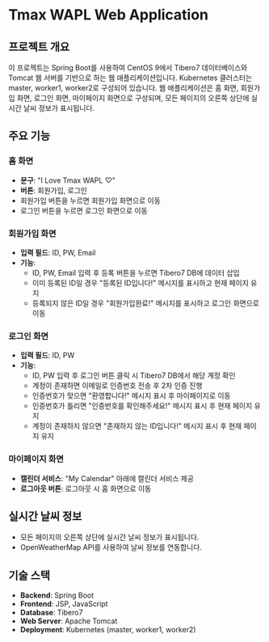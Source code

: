# Tmax WAPL Web Application

## 프로젝트 개요
이 프로젝트는 Spring Boot를 사용하여 CentOS 9에서 Tibero7 데이터베이스와 Tomcat 웹 서버를 기반으로 하는 웹 애플리케이션입니다. Kubernetes 클러스터는 master, worker1, worker2로 구성되어 있습니다. 웹 애플리케이션은 홈 화면, 회원가입 화면, 로그인 화면, 마이페이지 화면으로 구성되며, 모든 페이지의 오른쪽 상단에 실시간 날씨 정보가 표시됩니다.

## 주요 기능
### 홈 화면
- **문구**: "I Love Tmax WAPL ♡"
- **버튼**: 회원가입, 로그인
- 회원가입 버튼을 누르면 회원가입 화면으로 이동
- 로그인 버튼을 누르면 로그인 화면으로 이동

### 회원가입 화면
- **입력 필드**: ID, PW, Email
- **기능**:
  - ID, PW, Email 입력 후 등록 버튼을 누르면 Tibero7 DB에 데이터 삽입
  - 이미 등록된 ID일 경우 "등록된 ID입니다!" 메시지를 표시하고 현재 페이지 유지
  - 등록되지 않은 ID일 경우 "회원가입완료!" 메시지를 표시하고 로그인 화면으로 이동

### 로그인 화면
- **입력 필드**: ID, PW
- **기능**:
  - ID, PW 입력 후 로그인 버튼 클릭 시 Tibero7 DB에서 해당 계정 확인
  - 계정이 존재하면 이메일로 인증번호 전송 후 2차 인증 진행
  - 인증번호가 맞으면 "환영합니다!" 메시지 표시 후 마이페이지로 이동
  - 인증번호가 틀리면 "인증번호를 확인해주세요!" 메시지 표시 후 현재 페이지 유지
  - 계정이 존재하지 않으면 "존재하지 않는 ID입니다!" 메시지 표시 후 현재 페이지 유지

### 마이페이지 화면
- **캘린더 서비스**: "My Calendar" 아래에 캘린더 서비스 제공
- **로그아웃 버튼**: 로그아웃 시 홈 화면으로 이동

## 실시간 날씨 정보
- 모든 페이지의 오른쪽 상단에 실시간 날씨 정보가 표시됩니다.
- OpenWeatherMap API를 사용하여 날씨 정보를 연동합니다.

## 기술 스택
- **Backend**: Spring Boot
- **Frontend**: JSP, JavaScript
- **Database**: Tibero7
- **Web Server**: Apache Tomcat
- **Deployment**: Kubernetes (master, worker1, worker2)
